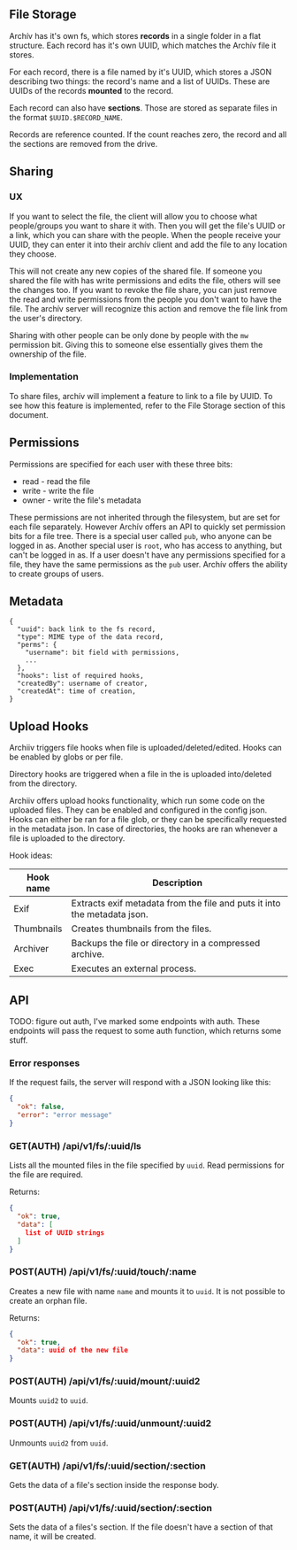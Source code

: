 ## File Storage

Archív has it's own fs, which stores **records** in a single folder in a flat structure.
Each record has it's own UUID, which matches the Archív file it stores.

For each record, there is a file named by it's UUID, which stores a JSON describing
two things: the record's name and a list of UUIDs. These are UUIDs of the records **mounted**
to the record.

Each record can also have **sections**. Those are stored as separate files in the format
`$UUID.$RECORD_NAME`.

Records are reference counted. If the count reaches zero, the record and all the sections are
removed from the drive.

## Sharing

### UX

If you want to select the file, the client will allow you to choose what
people/groups you want to share it with. Then you will get the file's UUID or a
link, which you can share with the people. When the people receive your UUID,
they can enter it into their archív client and add the file to any location
they choose.

This will not create any new copies of the shared file. If someone you shared
the file with has write permissions and edits the file, others will see the
changes too. If you want to revoke the file share, you can just remove the read
and write permissions from the people you don't want to have the file. The
archív server will recognize this action and remove the file link from the
user's directory.

Sharing with other people can be only done by people with the `mw` permission
bit. Giving this to someone else essentially gives them the ownership of the
file.

### Implementation

To share files, archív will implement a feature to link to a file by UUID. To
see how this feature is implemented, refer to the File Storage section of this
document.

## Permissions

Permissions are specified for each user with these three bits:

- read - read the file
- write - write the file
- owner - write the file's metadata

These permissions are not inherited through the filesystem, but are set for each
file separately. However Archív offers an API to quickly set permission bits
for a file tree. There is a special user called `pub`, who anyone can be logged in as.
Another special user is `root`, who has access to anything, but can't be logged in as.
If a user doesn't have any permissions specified for a file, they have the same
permissions as the `pub` user. Archív offers the ability to create groups of users.

## Metadata

```
{
  "uuid": back link to the fs record,
  "type": MIME type of the data record,
  "perms": {
    "username": bit field with permissions,
    ...
  },
  "hooks": list of required hooks,
  "createdBy": username of creator,
  "createdAt": time of creation,
}
```

## Upload Hooks

Archiiv triggers file hooks when file is uploaded/deleted/edited. Hooks can be
enabled by globs or per file.

Directory hooks are triggered when a file in the is uploaded into/deleted from
the directory.

Archiiv offers upload hooks functionality, which run some code on the uploaded
files. They can be enabled and configured in the config json. Hooks can either
be ran for a file glob, or they can be specifically requested in the metadata
json. In case of directories, the hooks are ran whenever a file is uploaded to
the directory.

Hook ideas:

| Hook name  | Description                                                              |
| ---------- | ------------------------------------------------------------------------ |
| Exif       | Extracts exif metadata from the file and puts it into the metadata json. |
| Thumbnails | Creates thumbnails from the files.                                       |
| Archiver   | Backups the file or directory in a compressed archive.                   |
| Exec       | Executes an external process.                                            |

## API

TODO: figure out auth, I've marked some endpoints with auth. These endpoints
will pass the request to some auth function, which returns some stuff.

### Error responses

If the request fails, the server will respond with a JSON looking like this:

```json
{
  "ok": false,
  "error": "error message"
}
```

### GET(AUTH) /api/v1/fs/:uuid/ls

Lists all the mounted files in the file specified by `uuid`. Read permissions
for the file are required.

Returns:

```json
{
  "ok": true,
  "data": [
    list of UUID strings
  ]
}
```

### POST(AUTH) /api/v1/fs/:uuid/touch/:name

Creates a new file with name `name` and mounts it to `uuid`. It is not possible to
create an orphan file.

Returns:

```json
{
  "ok": true,
  "data": uuid of the new file
}
```

### POST(AUTH) /api/v1/fs/:uuid/mount/:uuid2

Mounts `uuid2` to `uuid`.

### POST(AUTH) /api/v1/fs/:uuid/unmount/:uuid2

Unmounts `uuid2` from `uuid`.

### GET(AUTH) /api/v1/fs/:uuid/section/:section

Gets the data of a file's section inside the response body.

### POST(AUTH) /api/v1/fs/:uuid/section/:section

Sets the data of a files's section. If the file doesn't have a section
of that name, it will be created.
